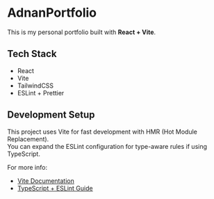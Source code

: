 # AdnanPortfolio

This is my personal portfolio built with **React + Vite**.

## Tech Stack
- React
- Vite
- TailwindCSS
- ESLint + Prettier

## Development Setup
This project uses Vite for fast development with HMR (Hot Module Replacement).  
You can expand the ESLint configuration for type-aware rules if using TypeScript.  

For more info:
- [Vite Documentation](https://vitejs.dev/)
- [TypeScript + ESLint Guide](https://typescript-eslint.io)
